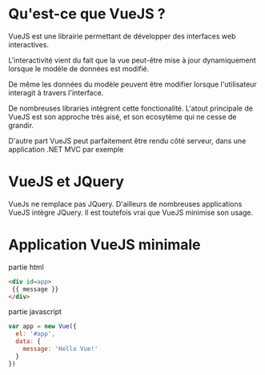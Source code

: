 # Qu'est-ce que VueJS ?

VueJS est une librairie permettant de développer des interfaces web interactives.  

L'interactivité vient du fait que la vue peut-être mise à jour dynamiquement lorsque le modèle de données est modifié.  

De même les données du modèle peuvent être modifier lorsque l'utilisateur interagit à travers l'interface.  

De nombreuses libraries intègrent cette fonctionalité. L'atout principale de VueJS est son approche très aisé, et son ecosytème qui ne cesse de grandir.

D'autre part VueJS peut parfaitement être rendu côté serveur, dans une application .NET MVC par exemple


# VueJS et JQuery

VueJs ne remplace pas JQuery. D'ailleurs de nombreuses applications VueJS intègre JQuery.  Il est toutefois vrai que VueJS minimise son usage.  


# Application VueJS minimale

partie html
```html
<div id=app>
 {{ message }}
</div>
```

partie javascript
```javascript
var app = new Vue({
  el: '#app',
  data: {
    message: 'Hello Vue!'
  }
})
```


